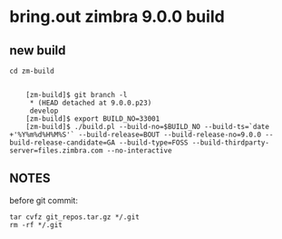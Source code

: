 bring.out zimbra 9.0.0 build
============================

new build
----------

	cd zm-build

       
        [zm-build]$ git branch -l
         * (HEAD detached at 9.0.0.p23)
         develop
        [zm-build]$ export BUILD_NO=33001
        [zm-build]$ ./build.pl --build-no=$BUILD_NO --build-ts=`date +'%Y%m%d%H%M%S'` --build-release=BOUT --build-release-no=9.0.0 --build-release-candidate=GA --build-type=FOSS --build-thirdparty-server=files.zimbra.com --no-interactive



NOTES
--------

before git commit:

	tar cvfz git_repos.tar.gz */.git
	rm -rf */.git




